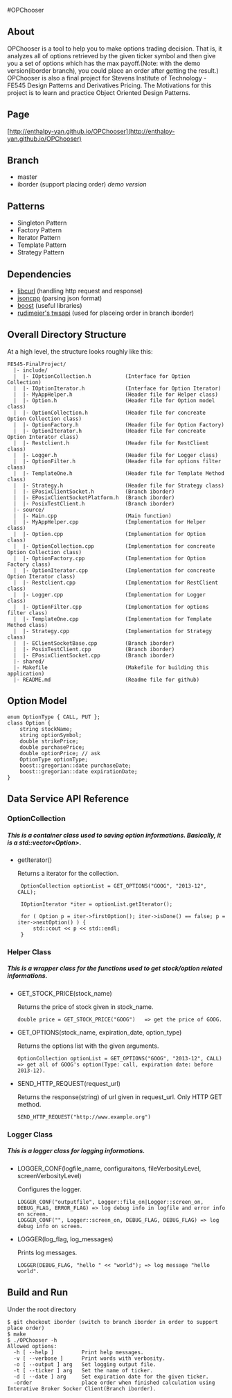 #OPChooser

## About

OPChooser is a tool to help you to make options trading decision. That is, it analyzes all of options retrieved by the given ticker symbol and then give you a set of options which has the max payoff.(Note: with the demo version(iborder branch), you could place an order after getting the result.) OPChooser is also a final project for Stevens Institute of Technology - FE545 Design Patterns and Derivatives Pricing. The Motivations for this project is to learn and practice Object Oriented Design Patterns. 

## Page
[http://enthalpy-yan.github.io/OPChooser](http://enthalpy-yan.github.io/OPChooser)

## Branch

- master 
- iborder (support placing order) *demo version*

## Patterns

- Singleton Pattern
- Factory Pattern
- Iterator Pattern
- Template Pattern
- Strategy Pattern

## Dependencies
- [libcurl](http://curl.haxx.se/libcurl/)    (handling http request and response)
- [jsoncpp](http://jsoncpp.sourceforge.net/) (parsing json format)
- [boost](http://www.boost.org)              (useful libraries)
- [rudimeier's twsapi](https://github.com/rudimeier/twsapi) (used for placeing order in branch iborder)

## Overall Directory Structure

At a high level, the structure looks roughly like this:

```
FE545-FinalProject/
  |- include/
  |  |- IOptionCollection.h           (Interface for Option Collection) 
  |  |- IOptionIterator.h             (Interface for Option Iterator)
  |  |- MyAppHelper.h                 (Header file for Helper class)
  |  |- Option.h                      (Header file for Option model class) 
  |  |- OptionCollection.h            (Header file for concreate Option Collection class)
  |  |- OptionFactory.h               (Header file for Option Factory)
  |  |- OptionIterator.h              (Header file for concreate Option Interator class) 
  |  |- Restclient.h                  (Header file for RestClient class)
  |  |- Logger.h                      (Header file for Logger class)
  |  |- OptionFilter.h	              (Header file for options filter class)
  |  |- TemplateOne.h	              (Header file for Template Method class)
  |  |- Strategy.h                    (Header file for Strategy class)
  |  |- EPosixClientSocket.h          (Branch iborder)
  |  |- EPosixClientSocketPlatform.h  (Branch iborder)
  |  |- PosixTestClient.h             (Branch iborder)
  |- source/
  |  |- Main.cpp                      (Main function)
  |  |- MyAppHelper.cpp               (Implementation for Helper class)
  |  |- Option.cpp                    (Implementation for Option class)
  |  |- OptionCollection.cpp          (Implementation for concreate Option Collection class)
  |  |- OptionFactory.cpp             (Implementation for Option Factory class)
  |  |- OptionIterator.cpp            (Implementation for concreate Option Iterator class)
  |  |- Restclient.cpp                (Implementation for RestClient class)
  |  |- Logger.cpp                    (Implementation for Logger class)
  |  |- OptionFilter.cpp              (Implementation for options filter class)
  |  |- TemplateOne.cpp	              (Implementation for Template Method class)
  |  |- Strategy.cpp	              (Implementation for Strategy class)
  |  |- EClientSocketBase.cpp         (Branch iborder)
  |  |- PosixTestClient.cpp           (Branch iborder)
  |  |- EPosixClientSocket.cpp        (Branch iborder)
  |- shared/
  |- Makefile                         (Makefile for building this application)
  |- README.md                        (Readme file for github)
```

## Option Model

```
enum OptionType { CALL, PUT };
class Option {
	string stockName;
	string optionSymbol;
	double strikePrice;
	double purchasePrice;
	double optionPrice;	// ask
	OptionType optionType;
	boost::gregorian::date purchaseDate;
	boost::gregorian::date expirationDate;
}
```

## Data Service API Reference

### OptionCollection

##### This is a container class used to saving option informations. Basically, it is a std::vector\<Option\>.

- getIterator()
    
   Returns a iterator for the collection.
   ```
	OptionCollection optionList = GET_OPTIONS("GOOG", "2013-12", CALL);	

	IOptionIterator *iter = optionList.getIterator();

  	for ( Option p = iter->firstOption(); iter->isDone() == false; p = iter->nextOption() ) {
		std::cout << p << std::endl;
  	}
   ```

### Helper Class

##### This is a wrapper class for the functions used to get stock/option related informations.

- GET_STOCK_PRICE(stock_name)
    
    Returns the price of stock given in stock_name.
    ```
	double price = GET_STOCK_PRICE("GOOG")	 => get the price of GOOG.
    ```

- GET_OPTIONS(stock_name, expiration_date, option_type)

    Returns the options list with the given arguments.
    ```
	OptionCollection optionList = GET_OPTIONS("GOOG", "2013-12", CALL) => get all of GOOG's option(Type: call, expiration date: before 2013-12).
    ```

- SEND_HTTP_REQUEST(request_url)
    
    Returns the response(string) of url given in request_url. Only HTTP GET method.
    ```
	SEND_HTTP_REQUEST("http://www.example.org")
    ```


### Logger Class

##### This is a logger class for logging informations.

- LOGGER_CONF(logfile_name, configuraitons, fileVerbosityLevel, screenVerbosityLevel)

    Configures the logger.
    ```
	LOGGER_CONF("outputfile", Logger::file_on|Logger::screen_on, DEBUG_FLAG, ERROR_FLAG) => log debug info in logfile and error info on screen.
	LOGGER_CONF("", Logger::screen_on, DEBUG_FLAG, DEBUG_FLAG) => log debug info on screen.
    ```
- LOGGER(log_flag, log_messages)

    Prints log messages.
    ```
	LOGGER(DEBUG_FLAG, "hello " << "world"); => log message "hello world".
    ```

## Build and Run
Under the root directory
```
$ git checkout iborder (switch to branch iborder in order to support place order)
$ make
$ ./OPChooser -h
Allowed options:
  -h [ --help ]         Print help messages.
  -v [ --verbose ]      Print words with verbosity.
  -o [ --output ] arg   Set logging output file.
  -t [ --ticker ] arg   Set the name of ticker.
  -d [ --date ] arg     Set expiration date for the given ticker.
  -order                place order when finished calculation using Interative Broker Socker Client(Branch iborder).
```

